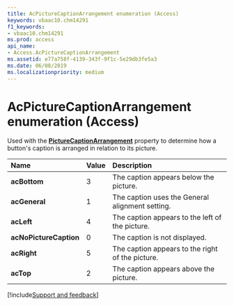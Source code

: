 ```yaml
---
title: AcPictureCaptionArrangement enumeration (Access)
keywords: vbaac10.chm14291
f1_keywords:
- vbaac10.chm14291
ms.prod: access
api_name:
- Access.AcPictureCaptionArrangement
ms.assetid: e77a758f-4139-343f-9f1c-5e29db3fe5a3
ms.date: 06/08/2019
ms.localizationpriority: medium
---
```



# AcPictureCaptionArrangement enumeration (Access)

Used with the **[PictureCaptionArrangement](Access.CommandButton.PictureCaptionArrangement.md)** property to determine how a button's caption is arranged in relation to its picture.

|Name|Value|Description|
|:-----|:-----|:-----|
|**acBottom**|3|The caption appears below the picture.|
|**acGeneral**|1|The caption uses the General alignment setting.|
|**acLeft**|4|The caption appears to the left of the picture.|
|**acNoPictureCaption**|0|The caption is not displayed.|
|**acRight**|5|The caption appears to the right of the picture.|
|**acTop**|2|The caption appears above the picture.|

[!include[Support and feedback](~/includes/feedback-boilerplate.md)]